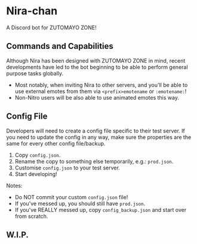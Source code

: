 # Nira-chan

A Discord bot for ZUTOMAYO ZONE!

## Commands and Capabilities

Although Nira has been designed with ZUTOMAYO ZONE in mind, recent developments have led to the bot beginning to be able to perform general purpose tasks globally.
- Most notably, when inviting Nira to other servers, and you'll be able to use external emotes from them via `<prefix>emotename` or `:emotename:`!
- Non-Nitro users will be also able to use animated emotes this way.

## Config File

Developers will need to create a config file specific to their test server.
If you need to update the config in any way, make sure the properties are the same for every other config file/backup.

1. Copy `config.json`.
2. Rename the copy to something else temporarily, e.g.: `prod.json`.
3. Customise `config.json` to your test server.
4. Start developing!

Notes:

- Do NOT commit your custom `config.json` file!
- If you've messed up, you should still have `prod.json`.
- If you've REALLY messed up, copy `config_backup.json` and start over from scratch.

## W.I.P.
